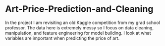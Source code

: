 # Art-Price-Prediction-and-Cleaning
In the project I am revisiting an old Kaggle competition from my grad school professor. The data here is extremely messy so I focus on data cleaning, manipulation, and feature engineering for model building. I look at what variables are important when predicting the price of art.
